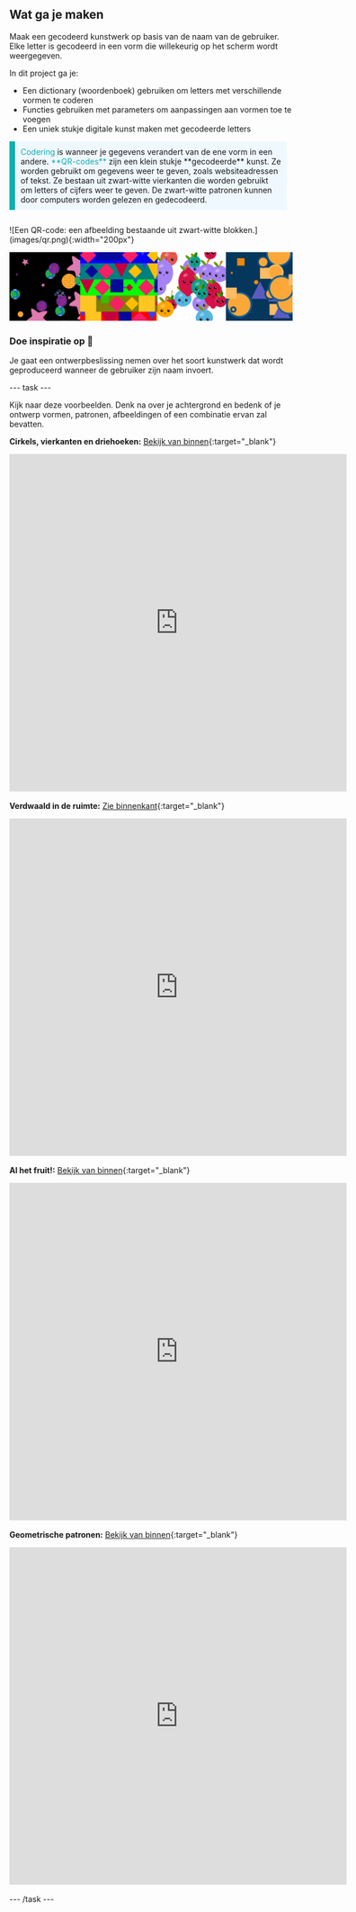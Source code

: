 ## Wat ga je maken

Maak een gecodeerd kunstwerk op basis van de naam van de gebruiker. Elke letter is gecodeerd in een vorm die willekeurig op het scherm wordt weergegeven.

In dit project ga je:
+ Een dictionary (woordenboek) gebruiken om letters met verschillende vormen te coderen
+ Functies gebruiken met parameters om aanpassingen aan vormen toe te voegen
+ Een uniek stukje digitale kunst maken met gecodeerde letters

<div style="display: flex; flex-wrap: wrap">
<div style="flex-basis: 200px; flex-grow: 1; margin-right: 10px; border-left: solid; border-width:10px; border-color: #0faeb0; background-color: aliceblue; padding: 10px; margin-bottom: 27px;">
<span style="color: #0faeb0">Codering</span> is wanneer je gegevens verandert van de ene vorm in een andere. <span style="color: #0faeb0">**QR-codes**</span> zijn een klein stukje **gecodeerde** kunst. Ze worden gebruikt om gegevens weer te geven, zoals websiteadressen of tekst. Ze bestaan uit zwart-witte vierkanten die worden gebruikt om letters of cijfers weer te geven. De zwart-witte patronen kunnen door computers worden gelezen en gedecodeerd.
</div>
<div>
![Een QR-code: een afbeelding bestaande uit zwart-witte blokken.](images/qr.png){:width="200px"}
</div>
</div>

![Een selectie van schermafbeeldingen van voorbeelden van de gecodeerde kunst-projecten die toegankelijk zijn via de onderstaande taken.](images/examples.png)

### Doe inspiratie op 💭

Je gaat een ontwerpbeslissing nemen over het soort kunstwerk dat wordt geproduceerd wanneer de gebruiker zijn naam invoert.

--- task ---

Kijk naar deze voorbeelden. Denk na over je achtergrond en bedenk of je ontwerp vormen, patronen, afbeeldingen of een combinatie ervan zal bevatten.

**Cirkels, vierkanten en driehoeken:** [Bekijk van binnen](https://editor.raspberrypi.org/nl-NL/projects/circles-squares-triangles){:target="_blank"}

<iframe src="https://editor.raspberrypi.org/nl-NL/embed/viewer/circles-squares-triangles" width="600" height="600" frameborder="0" marginwidth="0" marginheight="0" allowfullscreen>
</iframe>

**Verdwaald in de ruimte:** [Zie binnenkant](https://editor.raspberrypi.org/nl-NL/projects/lost-in-space){:target="_blank"}

<iframe src="https://editor.raspberrypi.org/nl-NL/embed/viewer/lost-in-space" width="600" height="600" frameborder="0" marginwidth="0" marginheight="0" allowfullscreen>
</iframe>

**Al het fruit!:** [Bekijk van binnen](https://editor.raspberrypi.org/nl-NL/projects/all-the-fruit){:target="_blank"}

<iframe src="https://editor.raspberrypi.org/nl-NL/embed/viewer/all-the-fruit" width="600" height="600" frameborder="0" marginwidth="0" marginheight="0" allowfullscreen>
</iframe>

**Geometrische patronen:** [Bekijk van binnen](https://editor.raspberrypi.org/nl-NL/projects/geometric-patterns-example){:target="_blank"}

<iframe src="https://editor.raspberrypi.org/nl-NL/embed/viewer/geometric-patterns-example" width="600" height="600" frameborder="0" marginwidth="0" marginheight="0" allowfullscreen>
</iframe>

--- /task ---


